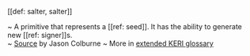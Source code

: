 [[def: salter, salter]]

~ A primitive that represents a [[ref: seed]]. It has the ability to generate new [[ref: signer]]s.  
~ [Source](https://github.com/WebOfTrust/cesride#terminology) by Jason Colburne
~ More in <a href="https://weboftrust.github.io/WOT-terms/docs/glossary/salter">extended KERI glossary</a>
